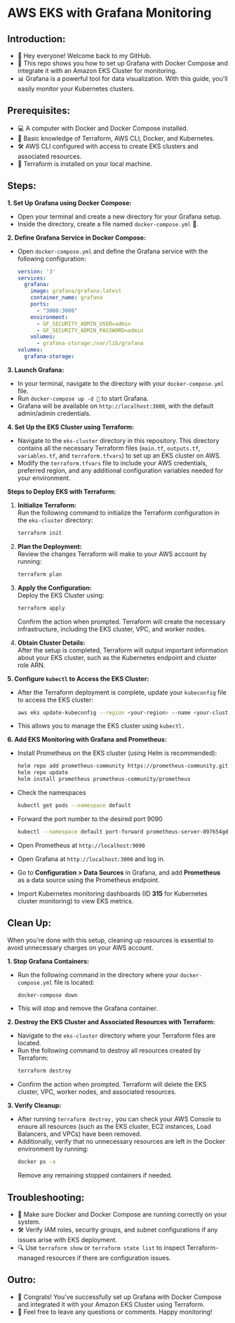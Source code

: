# AWS EKS with Grafana Monitoring

## Introduction:
* 👋 Hey everyone! Welcome back to my GitHub.
* 🎥 This repo shows you how to set up Grafana with Docker Compose and integrate it with an Amazon EKS Cluster for monitoring.
* 📊 Grafana is a powerful tool for data visualization. With this guide, you'll easily monitor your Kubernetes clusters.

## Prerequisites:
* 💻 A computer with Docker and Docker Compose installed.
* 📁 Basic knowledge of Terraform, AWS CLI, Docker, and Kubernetes.
* 🛠 AWS CLI configured with access to create EKS clusters and associated resources.
* 🔧 Terraform is installed on your local machine.

## Steps:
**1. Set Up Grafana using Docker Compose:**
   * Open your terminal and create a new directory for your Grafana setup.
   * Inside the directory, create a file named `docker-compose.yml` 📝.

**2. Define Grafana Service in Docker Compose:**
   * Open `docker-compose.yml` and define the Grafana service with the following configuration:
     ```yaml
     version: '3'
     services:
       grafana:
         image: grafana/grafana:latest
         container_name: grafana
         ports:
           - "3000:3000"
         environment:
           - GF_SECURITY_ADMIN_USER=admin
           - GF_SECURITY_ADMIN_PASSWORD=admin
         volumes:
           - grafana-storage:/var/lib/grafana
     volumes:
       grafana-storage:
     ```

**3. Launch Grafana:**
   * In your terminal, navigate to the directory with your `docker-compose.yml` file.
   * Run `docker-compose up -d 🐳` to start Grafana.
   * Grafana will be available on `http://localhost:3000`, with the default admin/admin credentials.

**4. Set Up the EKS Cluster using Terraform:**
   * Navigate to the `eks-cluster` directory in this repository. This directory contains all the necessary Terraform files (`main.tf`, `outputs.tf`, `variables.tf`, and `terraform.tfvars`) to set up an EKS cluster on AWS.
   * Modify the `terraform.tfvars` file to include your AWS credentials, preferred region, and any additional configuration variables needed for your environment.

   **Steps to Deploy EKS with Terraform:**
   
   1. **Initialize Terraform:**  
      Run the following command to initialize the Terraform configuration in the `eks-cluster` directory:
      ```bash
      terraform init
      ```

   2. **Plan the Deployment:**  
      Review the changes Terraform will make to your AWS account by running:
      ```bash
      terraform plan
      ```

   3. **Apply the Configuration:**  
      Deploy the EKS Cluster using:
      ```bash
      terraform apply
      ```
      Confirm the action when prompted. Terraform will create the necessary infrastructure, including the EKS cluster, VPC, and worker nodes.

   4. **Obtain Cluster Details:**  
      After the setup is completed, Terraform will output important information about your EKS cluster, such as the Kubernetes endpoint and cluster role ARN.

**5. Configure `kubectl` to Access the EKS Cluster:**
   * After the Terraform deployment is complete, update your `kubeconfig` file to access the EKS cluster:
     ```bash
     aws eks update-kubeconfig --region <your-region> --name <your-cluster-name>
     ```
   * This allows you to manage the EKS cluster using `kubectl.`

**6. Add EKS Monitoring with Grafana and Prometheus:**
   * Install Prometheus on the EKS cluster (using Helm is recommended):
     ```bash
     helm repo add prometheus-community https://prometheus-community.github.io/helm-charts
     helm repo update
     helm install prometheus prometheus-community/prometheus
     ```
   * Check the namespaces
     ```bash
     kubectl get pods --namespace default
     ```
   * Forward the port number to the desired port 9090
     ```bash
     kubectl --namespace default port-forward prometheus-server-897654gdsa78 9090:9090
     ```
  * Open Prometheus at `http://localhost:9090`
  
   * Open Grafana at `http://localhost:3000` and log in.
   * Go to **Configuration > Data Sources** in Grafana, and add **Prometheus** as a data source using the Prometheus endpoint.
   * Import Kubernetes monitoring dashboards (ID **315** for Kubernetes cluster monitoring) to view EKS metrics.

## Clean Up:
When you're done with this setup, cleaning up resources is essential to avoid unnecessary charges on your AWS account.

**1. Stop Grafana Containers:**
   * Run the following command in the directory where your `docker-compose.yml` file is located:
     ```bash
     docker-compose down
     ```
   * This will stop and remove the Grafana container.

**2. Destroy the EKS Cluster and Associated Resources with Terraform:**
   * Navigate to the `eks-cluster` directory where your Terraform files are located.
   * Run the following command to destroy all resources created by Terraform:
     ```bash
     terraform destroy
     ```
   * Confirm the action when prompted. Terraform will delete the EKS cluster, VPC, worker nodes, and associated resources.

**3. Verify Cleanup:**
   * After running `terraform destroy,` you can check your AWS Console to ensure all resources (such as the EKS cluster, EC2 instances, Load Balancers, and VPCs) have been removed.
   * Additionally, verify that no unnecessary resources are left in the Docker environment by running:
     ```bash
     docker ps -a
     ```
     Remove any remaining stopped containers if needed.

## Troubleshooting:
* 🚨 Make sure Docker and Docker Compose are running correctly on your system.
* 🛠 Verify IAM roles, security groups, and subnet configurations if any issues arise with EKS deployment.
* 🔍 Use `terraform show` or `terraform state list` to inspect Terraform-managed resources if there are configuration issues.

## Outro:
* 🎉 Congrats! You've successfully set up Grafana with Docker Compose and integrated it with your Amazon EKS Cluster using Terraform.
* 💬 Feel free to leave any questions or comments. Happy monitoring!
